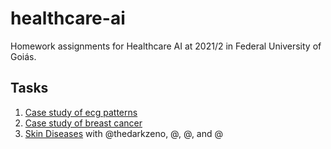 # healthcare-ai
Homework assignments for Healthcare AI at 2021/2 in Federal University of Goiás.



## Tasks

1.  [Case study of ecg patterns](MIT_BIH)
2.  [Case study of breast cancer](BC)
3.  [Skin Diseases](SKIN_DIS) with @thedarkzeno, @, @, and @


